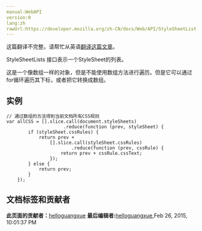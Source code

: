 ```yaml
---
manual:WebAPI
version:0
lang:zh
rawUrl:https://developer.mozilla.org/zh-CN/docs/Web/API/StyleSheetList
---
```




这篇翻译不完整。请帮忙从英语[翻译这篇文章](%18980 "")。






StyleSheetLists 接口表示一个StyleSheet的列表。



这是一个像数组一样的对象，但是不能使用数组方法进行遍历。但是它可以通过for循环遍历其下标，或者把它转换成数组。


## 实例<a name="Example"></a>

```
// 通过数组的方法得到当前文档所有CSS规则
var allCSS = [].slice.call(document.styleSheets)
                     .reduce(function (prev, styleSheet) {
        if (styleSheet.cssRules) {
            return prev +
                [].slice.call(styleSheet.cssRules)
                        .reduce(function (prev, cssRule) {
                    return prev + cssRule.cssText;
                });
        } else {
            return prev;
        }
    });
```



## 文档标签和贡献者
**此页面的贡献者：**[helloguangxue](%4630 "")
**最后编辑者:**[helloguangxue](%4630 ""),<time>Feb 26, 2015, 10:01:37 PM</time>


